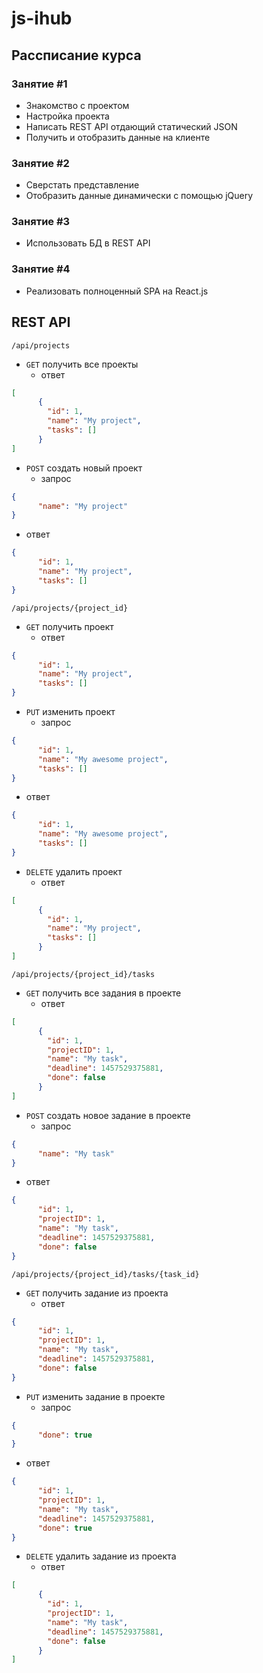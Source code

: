 # js-ihub

## Рассписание курса

### Занятие #1
- Знакомство с проектом
- Настройка проекта
- Написать REST API отдающий статический JSON
- Получить и отобразить данные на клиенте

### Занятие #2
- Сверстать представление
- Отобразить данные динамически с помощью jQuery

### Занятие #3
- Использовать БД в REST API

### Занятие #4
- Реализовать полноценный SPA на React.js

## REST API

`/api/projects`

- `GET` получить все проекты
  - ответ
```json
[
      {
        "id": 1,
        "name": "My project",
        "tasks": []
      }
]
```
- `POST` создать новый проект
  - запрос
```json
{
      "name": "My project"
}
```
  - ответ
```json
{
      "id": 1,
      "name": "My project",
      "tasks": []
}
```

`/api/projects/{project_id}`

- `GET` получить проект
  - ответ
```json
{
      "id": 1,
      "name": "My project",
      "tasks": []
}
```
- `PUT` изменить проект
  - запрос
```json
{
      "id": 1,
      "name": "My awesome project",
      "tasks": []
}
```
  - ответ
```json
{
      "id": 1,
      "name": "My awesome project",
      "tasks": []
}
```
- `DELETE` удалить проект
  - ответ
```json
[
      {
        "id": 1,
        "name": "My project",
        "tasks": []
      }
]
```

`/api/projects/{project_id}/tasks`

- `GET` получить все задания в проекте
  - ответ
```json
[
      {
        "id": 1,
        "projectID": 1,
        "name": "My task",
        "deadline": 1457529375881,
        "done": false
      }
]
```
- `POST` создать новое задание в проекте
  - запрос
```json
{
      "name": "My task"
}
```
  - ответ
```json
{
      "id": 1,
      "projectID": 1,
      "name": "My task",
      "deadline": 1457529375881,
      "done": false
}
```

`/api/projects/{project_id}/tasks/{task_id}`

- `GET` получить задание из проекта
  - ответ
```json
{
      "id": 1,
      "projectID": 1,
      "name": "My task",
      "deadline": 1457529375881,
      "done": false
}
```
- `PUT` изменить задание в проекте
  - запрос
```json
{
      "done": true
}
```
  - ответ
```json
{
      "id": 1,
      "projectID": 1,
      "name": "My task",
      "deadline": 1457529375881,
      "done": true
}
```
- `DELETE` удалить задание из проекта
  - ответ
```json
[
      {
        "id": 1,
        "projectID": 1,
        "name": "My task",
        "deadline": 1457529375881,
        "done": false
      }
]
```
